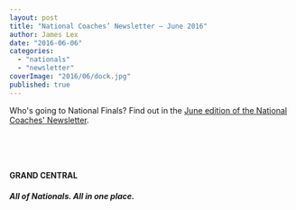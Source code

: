 ```yaml
---
layout: post
title: "National Coaches’ Newsletter – June 2016"
author: James Lex
date: "2016-06-06"
categories: 
  - "nationals"
  - "newsletter"
coverImage: "2016/06/dock.jpg"
published: true
---
```


Who's going to National Finals? Find out in the [June edition of the National Coaches' Newsletter](https://www.biblequiz.com/wp-content/uploads/2016/06/June-2016.pdf).

 

 

#### GRAND CENTRAL

##### All of Nationals. All in one place.
